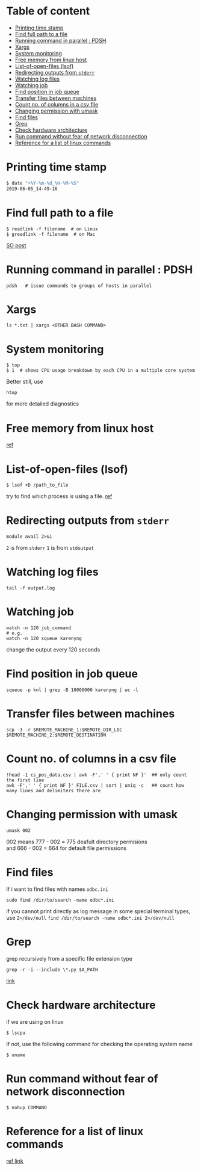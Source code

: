 # Table of content

<!-- toc -->

- [Printing time stamp](#printing-time-stamp)
- [Find full path to a file](#find-full-path-to-a-file)
- [Running command in parallel : PDSH](#running-command-in-parallel--pdsh)
- [Xargs](#xargs)
- [System monitoring](#system-monitoring)
- [Free memory from linux host](#free-memory-from-linux-host)
- [List-of-open-files (lsof)](#list-of-open-files-lsof)
- [Redirecting outputs from `stderr`](#redirecting-outputs-from-stderr)
- [Watching log files](#watching-log-files)
- [Watching job](#watching-job)
- [Find position in job queue](#find-position-in-job-queue)
- [Transfer files between machines](#transfer-files-between-machines)
- [Count no. of columns in a csv file](#count-no-of-columns-in-a-csv-file)
- [Changing permission with umask](#changing-permission-with-umask)
- [Find files](#find-files)
- [Grep](#grep)
- [Check hardware architecture](#check-hardware-architecture)
- [Run command without fear of network disconnection](#run-command-without-fear-of-network-disconnection)
- [Reference for a list of linux commands](#reference-for-a-list-of-linux-commands)

<!-- tocstop -->

# Printing time stamp  
```bash
$ date "+%Y-%m-%d_%H-%M-%S"
2019-06-05_14-49-16
```


# Find full path to a file 
```
$ readlink -f filename  # on Linux
$ greadlink -f filename  # on Mac
```
[SO post](http://stackoverflow.com/questions/5265702/how-to-get-full-path-of-a-file)

# Running command in parallel : PDSH 
```
pdsh   # issue commands to groups of hosts in parallel
```
# Xargs 
```
ls *.txt | xargs <OTHER BASH COMMAND>
```

# System monitoring
```
$ top
$ 1  # shows CPU usage breakdown by each CPU in a multiple core system
```
Better still, use
```
htop
```
for more detailed diagnostics

# Free memory from linux host
[ref](http://unix.stackexchange.com/questions/87908/how-do-you-empty-the-buffers-and-cache-on-a-linux-system)


# List-of-open-files (lsof)
```
$ lsof +D /path_to_file
```
try to find which process is using a file.
[ref](http://unix.stackexchange.com/questions/11238/how-to-get-over-device-or-resource-busy)

# Redirecting outputs from `stderr`
```
module avail 2>&1
```
`2` is from `stderr`
`1` is from `stdoutput`

# Watching log files 
```
tail -f output.log
```

# Watching job 
```
watch -n 120 job_command 
# e.g.
watch -n 120 squeue karenyng
```
change the output every 120 seconds

# Find position in job queue
```
squeue -p knl | grep -B 10000000 karenyng | wc -l
```

# Transfer files between machines 
```
scp -3 -r $REMOTE_MACHINE_1:$REMOTE_DIR_LOC $REMOTE_MACHINE_2:$REMOTE_DESTINATION
```
# Count no. of columns in a csv file
```
!head -1 cs_pos_data.csv | awk -F',' ' { print NF }'  ## only count the first line
awk -F',' ' { print NF }' FILE.csv | sort | uniq -c   ## count how many lines and delimiters there are
```

# Changing permission with umask
```
umask 002
```
002 means 777 - 002 = 775 deafult directory permisions    
and 666 - 002 = 664 for default file permissions

# Find files 
If i want to find files with names `odbc.ini`
```
sudo find /dir/to/search -name odbc*.ini 
```
if you cannot print directly as log message in some special terminal types, use `2>/dev/null`
`find /dir/to/search -name odbc*.ini 2>/dev/null`

# Grep 
grep recursively from a specific file extension type
```
grep -r -i --include \*.py $A_PATH
```
[link](https://stackoverflow.com/questions/12516937/grep-but-only-certain-file-extensions)

# Check hardware architecture 
if we are using on linux 
```
$ lscpu
```
If not, use the following command for checking the operating system name
```
$ uname
```

# Run command without fear of network disconnection 
```
$ nohup COMMAND
```

# Reference for a list of linux commands
[ref link](http://www.oliverelliott.org/article/computing/ref_unix/)
